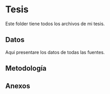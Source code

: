 # Tesis
Este folder tiene todos los archivos de mi tesis.

## Datos
Aqui presentare los datos de todas las fuentes.

## Metodología

## Anexos
